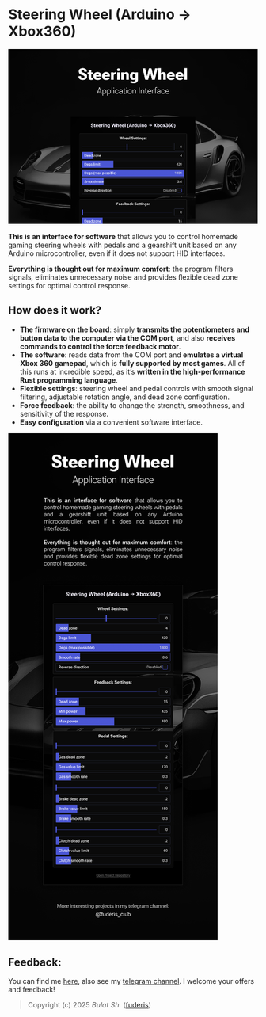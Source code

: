 # Steering Wheel (Arduino -> Xbox360)

![Preview](readme/preview.png)

**This is an interface for software** that allows you to control homemade gaming steering wheels with pedals and a gearshift unit based on any Arduino microcontroller, even if it does not support HID interfaces.</br>

**Everything is thought out for maximum comfort**: the program filters signals, eliminates unnecessary noise and provides flexible dead zone settings for optimal control response.


## How does it work?

* **The firmware on the board**: simply **transmits the potentiometers and button data to the computer via the COM port**, and also **receives commands to control the force feedback motor**.
* **The software**: reads data from the COM port and **emulates a virtual Xbox 360 gamepad**, which is **fully supported by most games**. All of this runs at incredible speed, as it’s **written in the high-performance Rust programming language**.
* **Flexible settings**: steering wheel and pedal controls with smooth signal filtering, adjustable rotation angle, and dead zone configuration.
* **Force feedback**: the ability to change the strength, smoothness, and sensitivity of the response.
* **Easy configuration** via a convenient software interface.

![Preview](readme/presentation.png)


## Feedback:

You can find me [here](https://t.me/fuderis), also see my [telegram channel](https://t.me/fuderis_club).
I welcome your offers and feedback!

> Copyright (c) 2025 *Bulat Sh.* ([fuderis](https://t.me/fuderis))
